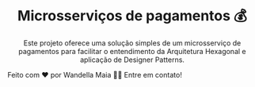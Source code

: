 <h1 align="center">Microsserviços de pagamentos 💰</h1>

<p align="center">Este projeto oferece uma solução simples de um microsserviço de pagamentos para facilitar o entendimento da Arquitetura Hexagonal e aplicação de Designer Patterns.
</p>

Feito com ❤️ por Wandella Maia 👋🏽 Entre em contato!


